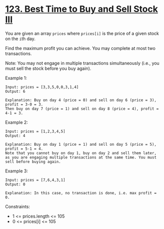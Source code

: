 # [123. Best Time to Buy and Sell Stock III](https://leetcode.com/problems/best-time-to-buy-and-sell-stock-iii/)
 
You are given an array `prices` where `prices[i]` is the price of a given stock on the `i`th day.

Find the maximum profit you can achieve. You may complete at most two transactions.

Note: You may not engage in multiple transactions simultaneously (i.e., you must sell the stock before you buy again).

Example 1:

    Input: prices = [3,3,5,0,0,3,1,4]
    Output: 6

    Explanation: Buy on day 4 (price = 0) and sell on day 6 (price = 3), profit = 3-0 = 3.
    Then buy on day 7 (price = 1) and sell on day 8 (price = 4), profit = 4-1 = 3.

Example 2:

    Input: prices = [1,2,3,4,5]
    Output: 4

    Explanation: Buy on day 1 (price = 1) and sell on day 5 (price = 5), profit = 5-1 = 4.
    Note that you cannot buy on day 1, buy on day 2 and sell them later, as you are engaging multiple transactions at the same time. You must sell before buying again.

Example 3:

    Input: prices = [7,6,4,3,1]
    Output: 0

    Explanation: In this case, no transaction is done, i.e. max profit = 0.
 

Constraints:

* 1 <= prices.length <= 105
* 0 <= prices[i] <= 105